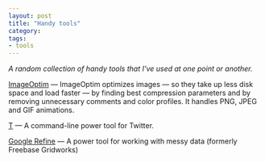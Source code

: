 ```yaml
---
layout: post
title: "Handy tools"
category: 
tags:
- tools
---
```


_A random collection of handy tools that I've used at one point or another._

[ImageOptim](http://imageoptim.com) &mdash; ImageOptim optimizes images — so they take up less disk space and load faster — by finding best compression parameters and by removing unnecessary comments and color profiles. It handles PNG, JPEG and GIF animations.

[T](http://sferik.github.com/t/) &mdash; A command-line power tool for Twitter.

[Google Refine](http://code.google.com/p/google-refine/) &mdash; A power tool for working with messy data (formerly Freebase Gridworks)